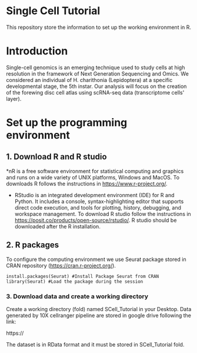 # Single Cell Tutorial
This repository store the information to set up the working environment in R.

# Introduction
Single-cell genomics is an emerging technique used to study cells at high resolution in the framework of Next Generation Sequencing and Omics. We considered an individual of H. charithonia (Lepidoptera) at a specific developmental stage, the 5th instar. Our analysis will focus on the creation of the forewing disc cell atlas using scRNA-seq data (transcriptome cells' layer).

# Set up the programming environment
## 1. Download R and R studio
*nR is a free software environment for statistical computing and graphics and runs on a wide variety of UNIX platforms, Windows and MacOS. To downloads R follows the instructions in https://www.r-project.org/.
* RStudio is an integrated development environment (IDE) for R and Python. It includes a console, syntax-highlighting editor that supports direct code execution, and tools for plotting, history, debugging, and workspace management. To download R studio follow the instructions in https://posit.co/products/open-source/rstudio/. R studio should be downloaded after the R installation.

## 2. R packages
To configure the computing environment we use Seurat package stored in CRAN repository (https://cran.r-project.org/).

```{r}
install.packages(Seurat) #Install Package Seurat from CRAN
library(Seurat) #Load the package during the session
```
### 3. Download data and create a working directory
Create a working directory (fold) named SCell_Tutorial in your Desktop.
Data generated by 10X cellranger pipeline are stored in google drive following the link:

https://

The dataset is in RData format and it must be stored in SCell_Tutorial fold. 


